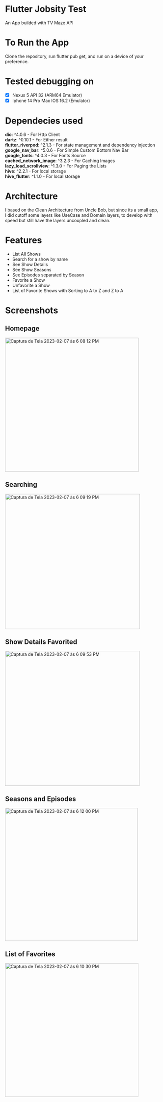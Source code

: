 # Flutter Jobsity Test

 An App builded with TV Maze API

# To Run the App

 Clone the repository, run flutter pub get, and run on a device of your preference.

# Tested debugging on

- [x] Nexus 5 API 32 (ARM64 Emulator)
- [x] Iphone 14 Pro Max IOS 16.2 (Emulator)

# Dependecies used

 **dio**: ^4.0.6 - For Http Client  
 **dartz**: ^0.10.1 - For Either result  
 **flutter_riverpod**: ^2.1.3 - For state management and dependency injection  
 **google_nav_bar**: ^5.0.6 - For Simple Custom Bottom Nav Bar  
 **google_fonts**: ^4.0.3 - For Fonts Source  
 **cached_network_image**: ^3.2.3 - For Caching Images  
 **lazy_load_scrollview**: ^1.3.0 - For Paging the Lists  
 **hive**: ^2.2.1 - For local storage  
 **hive_flutter**: ^1.1.0 - For local storage  

# Architecture

 I based on the Clean Architecture from Uncle Bob, but since its a small app, I did cutoff some layers like UseCase and Domain layers, to develop with speed but still have the layers uncoupled and clean.
# Features

 - List All Shows
 - Search for a show by name
 - See Show Details
 - See Show Seasons
 - See Episodes separated by Season
 - Favorite a Show
 - Unfavorite a Show
 - List of Favorite Shows with Sorting to A to Z and Z to A

# Screenshots

## Homepage

<img width="435" alt="Captura de Tela 2023-02-07 às 6 08 12 PM" src="https://user-images.githubusercontent.com/53882248/217365887-005d886d-2564-49cd-af10-521865ef27e4.png">

## Searching

<img width="439" alt="Captura de Tela 2023-02-07 às 6 09 19 PM" src="https://user-images.githubusercontent.com/53882248/217366076-49a32d1e-4b47-4898-ab94-691c58276459.png">

## Show Details Favorited

<img width="438" alt="Captura de Tela 2023-02-07 às 6 09 53 PM" src="https://user-images.githubusercontent.com/53882248/217366174-ac9af012-06ee-42cb-b312-8296ba63c5d1.png">

## Seasons and Episodes

<img width="432" alt="Captura de Tela 2023-02-07 às 6 12 00 PM" src="https://user-images.githubusercontent.com/53882248/217366557-d6bffcea-4346-490a-ac8c-514bce59ed61.png">

## List of Favorites

<img width="434" alt="Captura de Tela 2023-02-07 às 6 10 30 PM" src="https://user-images.githubusercontent.com/53882248/217366291-49cdc124-ba85-4d35-b697-66cc7f3112e1.png">







